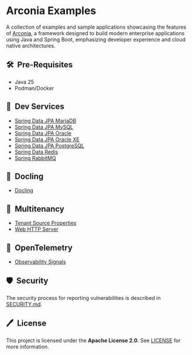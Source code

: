 # Arconia Examples

A collection of examples and sample applications showcasing the features of
[Arconia](https://github.com/arconia-io/arconia), a framework designed to build modern enterprise applications using Java and Spring Boot, emphasizing developer experience and cloud native architectures.

## 🛠️&nbsp; Pre-Requisites

* Java 25
* Podman/Docker

## 🚀&nbsp; Dev Services

- [Spring Data JPA MariaDB](arconia-dev-services/spring-data-jpa-mariadb)
- [Spring Data JPA MySQL](arconia-dev-services/spring-data-jpa-mysql)
- [Spring Data JPA Oracle](arconia-dev-services/spring-data-jpa-oracle)
- [Spring Data JPA Oracle XE](arconia-dev-services/spring-data-jpa-oracle-xe)
- [Spring Data JPA PostgreSQL](arconia-dev-services/spring-data-jpa-postgresql)
- [Spring Data Redis](arconia-dev-services/spring-data-redis)
- [Spring RabbitMQ](arconia-dev-services/spring-rabbitmq)

## 🦆&nbsp; Docling

- [Docling](arconia-docling)

## 🏢&nbsp; Multitenancy

- [Tenant Source Properties](arconia-multitenancy/tenant-source-properties)
- [Web HTTP Server](arconia-multitenancy/web-http-server)

## 🔭&nbsp; OpenTelemetry

- [Observability Signals](arconia-opentelemetry/observability-signals)

## 🛡️&nbsp; Security

The security process for reporting vulnerabilities is described in [SECURITY.md](SECURITY.md).

## 🖊️&nbsp; License

This project is licensed under the **Apache License 2.0**. See [LICENSE](LICENSE) for more information.
